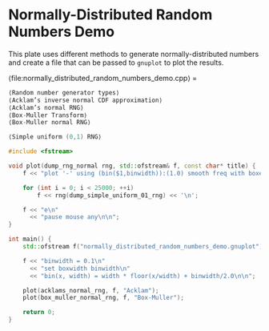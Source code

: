 # Normally-Distributed Random Numbers Demo

This plate uses different methods to generate normally-distributed numbers and create a file that can be passed to `gnuplot` to plot the results.

⟨file:normally_distributed_random_numbers_demo.cpp⟩ =
```C++
⟨Random number generator types⟩
⟨Acklam’s inverse normal CDF approximation⟩
⟨Acklam’s normal RNG⟩
⟨Box-Muller Transform⟩
⟨Box-Muller normal RNG⟩

⟨Simple uniform (0,1) RNG⟩

#include <fstream>

void plot(dump_rng_normal rng, std::ofstream& f, const char* title) {
    f << "plot '-' using (bin($1,binwidth)):(1.0) smooth freq with boxes title '" << title << "'\n";

    for (int i = 0; i < 25000; ++i)
        f << rng(dump_simple_uniform_01_rng) << '\n';

    f << "e\n"
      << "pause mouse any\n\n";
}

int main() {
    std::ofstream f("normally_distributed_random_numbers_demo.gnuplot");

    f << "binwidth = 0.1\n"
      << "set boxwidth binwidth\n"
      << "bin(x, width) = width * floor(x/width) + binwidth/2.0\n\n";

    plot(acklams_normal_rng, f, "Acklam");
    plot(box_muller_normal_rng, f, "Box-Muller");

    return 0;
}
```
